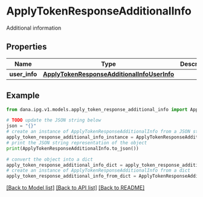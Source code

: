 # ApplyTokenResponseAdditionalInfo

Additional information

## Properties

Name | Type | Description | Notes
------------ | ------------- | ------------- | -------------
**user_info** | [**ApplyTokenResponseAdditionalInfoUserInfo**](ApplyTokenResponseAdditionalInfoUserInfo.md) |  | [optional] 

## Example

```python
from dana.ipg.v1.models.apply_token_response_additional_info import ApplyTokenResponseAdditionalInfo

# TODO update the JSON string below
json = "{}"
# create an instance of ApplyTokenResponseAdditionalInfo from a JSON string
apply_token_response_additional_info_instance = ApplyTokenResponseAdditionalInfo.from_json(json)
# print the JSON string representation of the object
print(ApplyTokenResponseAdditionalInfo.to_json())

# convert the object into a dict
apply_token_response_additional_info_dict = apply_token_response_additional_info_instance.to_dict()
# create an instance of ApplyTokenResponseAdditionalInfo from a dict
apply_token_response_additional_info_from_dict = ApplyTokenResponseAdditionalInfo.from_dict(apply_token_response_additional_info_dict)
```
[[Back to Model list]](../README.md#documentation-for-models) [[Back to API list]](../README.md#documentation-for-api-endpoints) [[Back to README]](../README.md)


